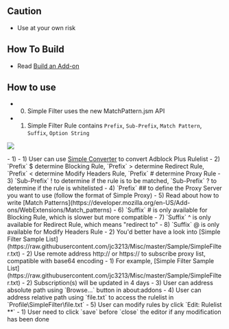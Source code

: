 ## Caution

- Use at your own risk

## How To Build

- Read [Build an Add-on](https://github.com/jc3213/Misc/blob/master/Manual/en-US/HowToBuild.md)

## How to use

- 0) Simple Filter uses the new MatchPattern.jsm API
- 1) Simple Filter Rule contains `Prefix`, `Sub-Prefix`, `Match Pattern`, `Suffix`, `Option String`
<p><img src="http://i66.tinypic.com/ztgdcn.png"></p>
  - 1) 
    - 1) User can use <a href="https://goo.gl/vt6Jj4">Simple Converter</a> to convert Adblock Plus Rulelist
    - 2) `Prefix` $ determine Blocking Rule, `Prefix` > determine Redirect Rule, `Prefix` < determine Modify Headers Rule, `Prefix` # determine Proxy Rule
    - 3) `Sub-Prefix` ! to determine if the rule is to be matched, `Sub-Prefix` ? to determine if the rule is whitelisted
    - 4) `Prefix` ## to define the Proxy Server you want to use (follow the format of Simple Proxy)
    - 5) Read about how to write [Match Patterns](https://developer.mozilla.org/en-US/Add-ons/WebExtensions/Match_patterns)
    - 6) `Suffix` # is only available for Blocking Rule, which is slower but more compatible
    - 7) `Suffix` ^ is only available for Redirect Rule, which means "redirect to"
    - 8) `Suffix` @ is only available for Modify Headers Rule
  - 2) You'd better have a look into [Simple Filter Sample List](https://raw.githubusercontent.com/jc3213/Misc/master/Sample/SimpleFilter.txt)
- 2) Use remote address http:// or https:// to subscribe proxy list, compatible with base64 encoding
  - 1) For example, [Simple Filter Sample List](https://raw.githubusercontent.com/jc3213/Misc/master/Sample/SimpleFilter.txt)
  - 2) Subscription(s) will be updated in 4 days
- 3) User can address absolute path using `Browse...` button in about:addons
- 4) User can address relative path using `file.txt` to access the rulelist in `Profile\SimpleFilter\file.txt`
- 5) User can modify rules by click `Edit: Rulelist **`
  - 1) User need to click `save` before `close` the editor if any modification has been done
